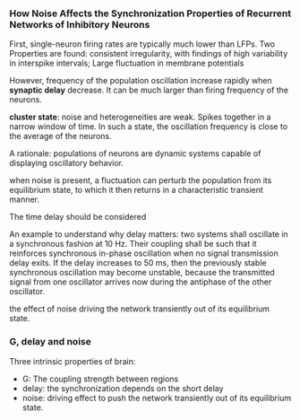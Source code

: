 ### How Noise Affects the Synchronization Properties of Recurrent Networks of Inhibitory Neurons

First, single-neuron firing rates are typically much lower than LFPs. Two Properties are found: consistent irregularity, with findings of high variability in interspike intervals; Large fluctuation in membrane potentials

However, frequency of the population oscillation increase rapidly when **synaptic delay** decrease. It can be much larger than firing frequency of the neurons.

**cluster state**: noise and heterogeneities are weak. Spikes together in a narrow window of time. In such a state, the oscillation frequency is close to the average of the neurons. 

A rationale: populations of neurons are dynamic systems capable of displaying oscillatory behavior. 

when noise is present, a fluctuation can perturb the population from its equilibrium state, to which it then returns in a characteristic transient manner. 

The time delay should be considered

An example to understand why delay matters: two systems shall oscillate in a synchronous fashion at 10 Hz. Their coupling shall be such that it reinforces synchronous in-phase oscillation when no signal transmission delay exits. If the delay increases to 50 ms, then the previously stable synchronous oscillation may become unstable, because the transmitted signal from one oscillator arrives now during the antiphase of the other oscillator.


the effect of noise driving the network transiently out of its equilibrium state.

 
### G, delay and noise

Three intrinsic properties of brain:

- G: The coupling strength between regions
- delay: the synchronization depends on the short delay
- noise: driving effect to push the network transiently out of its equilibrium state.

